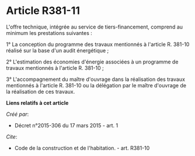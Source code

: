 # Article R381-11

L'offre technique, intégrée au service de tiers-financement, comprend au minimum les prestations suivantes : 

1° La conception du programme des travaux mentionnés à l'article R. 381-10 réalisé sur la base d'un audit énergétique ; 

2° L'estimation des économies d'énergie associées à un programme de travaux mentionnés à l'article R. 381-10 ; 

3° L'accompagnement du maître d'ouvrage dans la réalisation des travaux mentionnés à l'article R. 381-10 ou la délégation par
le maître d'ouvrage de la réalisation de ces travaux.

**Liens relatifs à cet article**

_Créé par_:

  - Décret n°2015-306 du 17 mars 2015 - art. 1

_Cite_:

  - Code de la construction et de l'habitation. - art. R381-10
